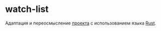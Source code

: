 # watch-list

Адаптация и переосмысление [проекта](https://github.com/FreeCX/experimental/tree/master/anime_base) 
с использованием языка [Rust](https://github.com/rust-lang/rust). 